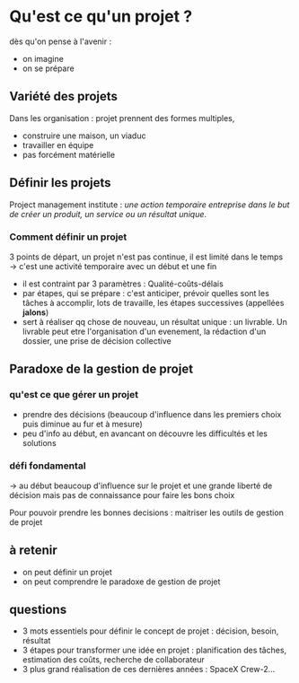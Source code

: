 # Qu'est ce qu'un projet ?

dès qu'on pense à l'avenir : 
* on imagine
* on se prépare

## Variété des projets

Dans les organisation : projet prennent des formes multiples,
* construire une maison, un viaduc
* travailler en équipe
* pas forcément matérielle

## Définir les projets

Project management institute : *une action temporaire entreprise dans le but de créer un produit, un service ou un résultat unique*.

### Comment définir un projet

3 points de départ, un projet n'est pas continue, il est limité dans le temps &rarr; c'est une activité temporaire avec un début et une fin

* il est contraint par 3 paramètres : Qualité-coûts-délais
* par étapes, qui se prépare : c'est anticiper, prévoir quelles sont les tâches à accomplir, lots de travaille, les étapes successives (appellées **jalons**)
* sert à réaliser qq chose de nouveau, un résultat unique : un livrable. Un livrable peut etre l'organisation d'un evenement, la rédaction d'un dossier, une prise de décision collective

## Paradoxe de la gestion de projet

### qu'est ce que gérer un projet

* prendre des décisions (beaucoup d'influence dans les premiers choix puis diminue au fur et à mesure)
* peu d'info au début, en avancant on découvre les difficultés et les solutions

### défi fondamental

&rarr; au début beaucoup d'influence sur le projet et une grande liberté de décision mais pas de connaissance pour faire les bons choix      

Pour pouvoir prendre les bonnes decisions : maitriser les outils de gestion de projet

## à retenir

* on peut définir un projet
* on peut comprendre le paradoxe de gestion de projet

## questions

* 3 mots essentiels pour définir le concept de projet : décision, besoin, résultat
* 3 étapes pour transformer une idée en projet : planification des tâches, estimation des coûts, recherche de collaborateur
* 3 plus grand réalisation de ces dernières années : SpaceX Crew-2...


